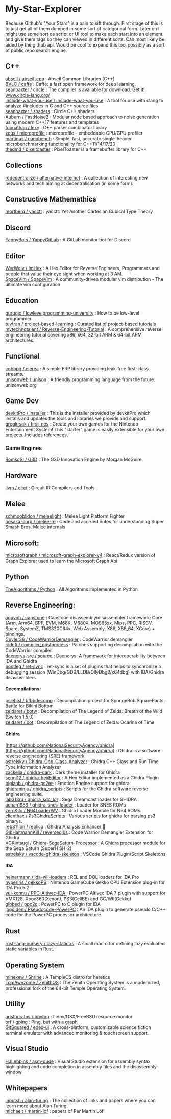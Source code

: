# My-Star-Explorer
Because Github's "Your Stars" is a pain to sift through. First stage of this is to just get all of them dumped in some sort of categorical form. Later on I might use some sort os script or UI tool to make each start into an element and give them tags so they can viewed in different sorts. Can most likely be aided by the github api. Would be cool to expand this tool possibly as a sort of public repo search engine.

## C++

[abseil / abseil-cpp](https://github.com/abseil/abseil-cpp) : Abseil Common Libraries (C++)   
[BVLC / caffe](https://github.com/BVLC/caffe) : Caffe: a fast open framework for deep learning.  
[seanbaxter / circle](https://github.com/seanbaxter/circle) : The compiler is available for download. Get it! www.circle-lang.org/  
[include-what-you-use / include-what-you-use](https://github.com/include-what-you-use/include-what-you-use) : A tool for use with clang to analyze #includes in C and C++ source files  
[seanbaxter / shaders](https://github.com/seanbaxter/shaders) : Circle C++ shaders   
[Auburn / FastNoise2](https://github.com/Auburn/FastNoise2) : Modular node based approach to noise generation using modern C++17 features and templates  
[foonathan / lexy](https://github.com/foonathan/lexy) : C++ parser combinator library  
[zeux / microprofile](https://github.com/zeux/microprofile) : microprofile - embeddable CPU/GPU profiler  
[martinus / nanobench](https://github.com/martinus/nanobench) : Simple, fast, accurate single-header microbenchmarking functionality for C++11/14/17/20  
[thedmd / pixeltoaster](https://github.com/thedmd/pixeltoaster) : PixelToaster is a framebuffer library for C++  

## Collections

[redecentralize / alternative-internet](https://github.com/redecentralize/alternative-internet) : A collection of interesting new networks and tech aiming at decentralisation (in some form).  

## Constructive Mathemathics

[mortberg / yacctt](https://github.com/mortberg/yacctt) : yacctt: Yet Another Cartesian Cubical Type Theory  

## Discord

[YappyBots / YappyGitLab](https://github.com/YappyBots/YappyGitLab) : A GitLab monitor bot for Discord  

## Editor

[WerWolv / ImHex](https://github.com/WerWolv/ImHex) : A Hex Editor for Reverse Engineers, Programmers and people that value their eye sight when working at 3 AM.  
[SpaceVim / SpaceVim](https://github.com/SpaceVim/SpaceVim) : A community-driven modular vim distribution - The ultimate vim configuration  

## Education

[gurugio / lowlevelprogramming-university](https://github.com/gurugio/lowlevelprogramming-university) : How to be low-level programmer  
[tuvtran / project-based-learning](https://github.com/tuvtran/project-based-learning) : Curated list of project-based tutorials  
[mytechnotalent / Reverse-Engineering-Tutorial](https://github.com/mytechnotalent/Reverse-Engineering-Tutorial) : A comprehensive reverse engineering tutorial covering x86, x64, 32-bit ARM & 64-bit ARM architectures.  

## Functional

[cobbpg / elerea](https://github.com/cobbpg/elerea) : A simple FRP library providing leak-free first-class streams.  
[unisonweb / unison](https://github.com/unisonweb/unison) :  A friendly programming language from the future. unisonweb.org  

## Game Dev

[devkitPro / installer](https://github.com/devkitPro/installer) : This is the installer provided by devkitPro which installs and updates the tools and libraries we provide and support.  
[gregkrsak / first_nes](https://github.com/gregkrsak/first_nes) : Create your own games for the Nintendo Entertainment System! This "starter" game is easily extensible for your own projects. Includes references.  

### Game Engines

[RomkoSI / G3D](https://github.com/RomkoSI/G3D) : The G3D Innovation Engine by Morgan McGuire  

## Hardware

[llvm / circt](https://github.com/llvm/circt) : Circuit IR Compilers and Tools 

## Melee

[schmooblidon / meleelight](https://github.com/schmooblidon/meleelight) : Melee Light Platform Fighter  
[hosaka-corp / melee-re](https://github.com/hosaka-corp/melee-re) : Code and accrued notes for understanding Super Smash Bros. Melee internals  

## Microsoft:

[microsoftgraph / microsoft-graph-explorer-v4](https://github.com/microsoftgraph/microsoft-graph-explorer-v4) : React/Redux version of Graph Explorer used to learn the Microsoft Graph Api 

## Python

[TheAlgorithms / Python](https://github.com/TheAlgorithms/Python) : All Algorithms implemented in Python 

## Reverse Engineering: 
[aquynh / capstone](https://github.com/aquynh/capstone) : Capstone disassembly/disassembler framework: Core (Arm, Arm64, BPF, EVM, M68K, M680X, MOS65xx, Mips, PPC, RISCV, Sparc, SystemZ, TMS320C64x, Web Assembly, X86, X86_64, XCore) + bindings.  
[Cuyler36 / CodeWarriorDemangler](https://github.com/Cuyler36/CodeWarriorDemangler) : CodeWarrior demangler  
[riidefi / compiler_postprocess](https://github.com/riidefi/compiler_postprocess) : Patches supporting decompilation with the CodeWarrior compiler.  
[daenerys-sre / source](https://github.com/daenerys-sre/source) : Daenerys: A framework for interoperability between IDA and Ghidra  
[bootleg / ret-sync](https://github.com/bootleg/ret-sync) : ret-sync is a set of plugins that helps to synchronize a debugging session (WinDbg/GDB/LLDB/OllyDbg2/x64dbg) with IDA/Ghidra disassemblers.

#### Decompilations:

[pslehisl / bfbbdecomp](https://github.com/pslehisl/bfbbdecomp) : Decompilation project for SpongeBob SquarePants: Battle for Bikini Bottom   
[zeldaret / botw](https://github.com/zeldaret/botw) : Decompilation of The Legend of Zelda: Breath of the Wild (Switch 1.5.0)  
[zeldaret / oot](https://github.com/zeldaret/oot) : Decompilation of The Legend of Zelda: Ocarina of Time  

#### Ghidra

[https://github.com/NationalSecurityAgency/ghidra](https://github.com/NationalSecurityAgency/ghidra) : Ghidra is a software reverse engineering (SRE) framework  
[astrelsky / Ghidra-Cpp-Class-Analyzer](https://github.com/astrelsky/Ghidra-Cpp-Class-Analyzer) : Ghidra C++ Class and Run Time Type Information Analyzer  
[zackelia / ghidra-dark](https://github.com/zackelia/ghidra-dark) : Dark theme installer for Ghidra  
[sengi12 / ghidra-hexEditor](https://github.com/sengi12/ghidra-hexEditor) : A Hex Editor implemented as a Ghidra Plugin  
[bigianb / ghidra-ps2ee](https://github.com/bigianb/ghidra-ps2ee) : Emotion Engine support for ghidra  
[ghidraninja / ghidra_scripts](https://github.com/ghidraninja/ghidra_scripts) : Scripts for the Ghidra software reverse engineering suite.  
[lab313ru / ghidra_sdc_ldr](https://github.com/lab313ru/ghidra_sdc_ldr) : Sega Dreamcast loader for GHIDRA  
[achan1989 / ghidra-snes-loader](https://github.com/achan1989/ghidra-snes-loader) : Loader for SNES ROMs  
[zeroKilo / N64LoaderWV](https://github.com/zeroKilo/N64LoaderWV) : Ghidra Loader Module for N64 ROMs  
[clienthax / Ps3GhidraScripts](https://github.com/clienthax/Ps3GhidraScripts) : Various scripts for ghidra for parsing ps3 binarys.  
[reb311ion / replica](https://github.com/reb311ion/replica) : Ghidra Analysis Enhancer 🐉  
[GibHaltmannKill / reversegibs](https://github.com/GibHaltmannKill/reversegibs) : Code Warrior Demangler Extension for Ghidra  
[VGKintsugi / Ghidra-SegaSaturn-Processor](https://github.com/VGKintsugi/Ghidra-SegaSaturn-Processor) : A Ghidra processor module for the Sega Saturn (SuperH SH-2)  
[astrelsky / vscode-ghidra-skeleton](https://github.com/astrelsky/vscode-ghidra-skeleton) : VSCode Ghidra Plugin/Script Skeletons  

#### IDA

[heinermann / ida-wii-loaders](https://github.com/heinermann/ida-wii-loaders) : REL and DOL loaders for IDA Pro  
[hyperiris / gekkoPS](https://github.com/hyperiris/gekkoPS) : Nintendo GameCube Gekko CPU Extension plug-in for IDA Pro 5.2  
[yui-konnu / PPC-Altivec-IDA ](https://github.com/yui-konnu/PPC-Altivec-IDA) : PowerPC Altivec IDA 7 plugin with support for VMX128, Xbox360(Xenon), PS3(CellBE) and GC/WII(Gekko)  
[gibbed / ppc2c](https://github.com/gibbed/ppc2c) : PowerPC to C plugin for IDA  
[jogolden / Pseudocode-PowerPC](https://github.com/jogolden/Pseudocode-PowerPC) : An IDA plugin to generate pseudo C/C++ code for the PowerPC processor architecture.  

## Rust

[rust-lang-nursery / lazy-static.rs](https://github.com/rust-lang-nursery/lazy-static.rs) : A small macro for defining lazy evaluated static variables in Rust. 

## Operating System

[minexew / Shrine](https://github.com/minexew/Shrine) : A TempleOS distro for heretics  
[TomAwezome / ZenithOS](https://github.com/TomAwezome/ZenithOS) : The Zenith Operating System is a modernized, professional fork of the 64-bit Temple Operating System.  

## Utility

[aristocratos / bpytop](https://github.com/aristocratos/bpytop) : Linux/OSX/FreeBSD resource monitor  
[orf / gping](https://github.com/orf/gping) : Ping, but with a graph  
[GitSquared / edex-ui](https://github.com/GitSquared/edex-ui) : A cross-platform, customizable science fiction terminal emulator with advanced monitoring & touchscreen support. 

## Visual Studio

[HJLebbink / asm-dude](https://github.com/HJLebbink/asm-dude) : Visual Studio extension for assembly syntax highlighting and code completion in assembly files and the disassembly window 

## Whitepapers

[inputsh / alan-turing](https://github.com/inputsh/alan-turing) : The collection of links and papers where you can learn more about Alan Turing.  
[michaelt / martin-lof](https://github.com/michaelt/martin-lof) : papers of Per Martin Löf  
